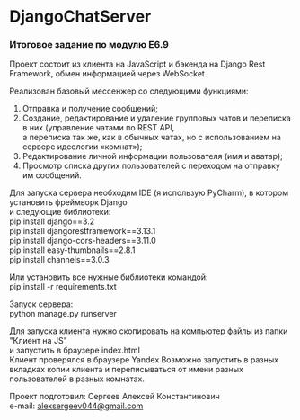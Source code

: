 # DjangoChatServer
### Итоговое задание по модулю Е6.9
Проект состоит из клиента на JavaScript и бэкенда на Django Rest Framework, обмен информацией через WebSocket.  

Реализован базовый мессенжер со следующими функциями:  
1. Отправка и получение сообщений;
2. Создание, редактирование и удаление групповых чатов и переписка в них (управление чатами по REST API,  
а переписка так же, как в обычных чатах, но с использованием на сервере идеологии «комнат»);
3. Редактирование личной информации пользователя (имя и аватар);
4. Просмотр списка других пользователей с переходом на отправку им сообщений.


Для запуска сервера необходим IDE (я использую PyCharm), в котором установить фреймворк Django  
и следующие библиотеки:  
pip install django==3.2  
pip install djangorestframework==3.13.1  
pip install django-cors-headers==3.11.0  
pip install easy-thumbnails==2.8.1  
pip install channels==3.0.3  

Или установить все нужные библиотеки командой:  
pip install -r requirements.txt  

Запуск сервера:  
python manage.py runserver  

Для запуска клиента нужно скопировать на компьютер файлы из папки "Клиент на JS"  
и запустить в браузере index.html  
Клиент проверялся в браузере Yandex
Возможно запустить в разных вкладках копии клиента и переписываться от имени разных 
пользователей в разных комнатах.


Проект подготовил: Сергеев Алексей Константинович  
e-mail: alexsergeev044@gmail.com
 
